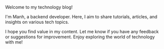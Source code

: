 Welcome to my technology blog!

I'm Manh, a backend developer. Here, I aim to share tutorials, articles, and insights on various tech topics.

I hope you find value in my content. Let me know if you have any feedback or suggestions for improvement. Enjoy exploring the world of technology with me!
